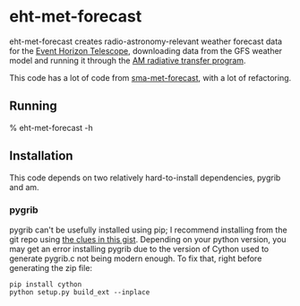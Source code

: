 # eht-met-forecast

eht-met-forecast creates radio-astronomy-relevant weather forecast
data for the
[Event Horizon Telescope](https://eventhorizontelescope.org/),
downloading data from the
GFS weather model and running it through the
[AM radiative transfer program](10.5281/zenodo.640645).

This code has a lot of code from
[sma-met-forecast](https://github.com/Smithsonian/sma-met-forecast),
with a lot of refactoring.

## Running

% eht-met-forecast -h


## Installation

This code depends on two relatively hard-to-install dependencies,
pygrib and am.

### pygrib

pygrib can't be usefully installed using pip; I recommend installing
from the git repo using
[the clues in this gist](https://gist.github.com/emmanuelnk/406eee50c388f4f73dcdff521f2aa7b2).
Depending on your python version, you may get an error installing
pygrib due to the version of Cython used to generate pygrib.c not being
modern enough. To fix that, right before generating the zip file:

```
pip install cython
python setup.py build_ext --inplace
```


